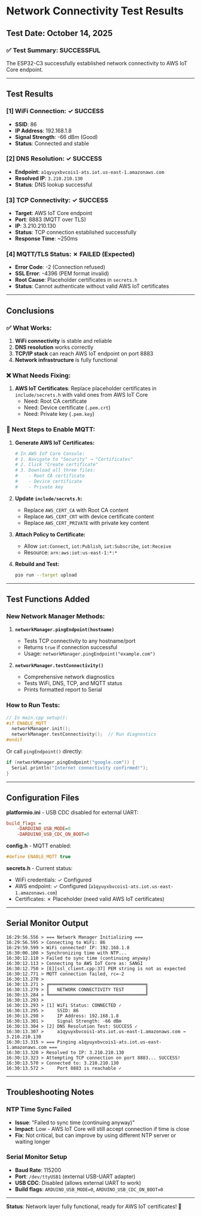 # Network Connectivity Test Results

## Test Date: October 14, 2025

### ✅ Test Summary: **SUCCESSFUL**

The ESP32-C3 successfully established network connectivity to AWS IoT Core endpoint.

---

## Test Results

### [1] WiFi Connection: ✓ **SUCCESS**
- **SSID**: 86
- **IP Address**: 192.168.1.8
- **Signal Strength**: -66 dBm (Good)
- **Status**: Connected and stable

### [2] DNS Resolution: ✓ **SUCCESS**
- **Endpoint**: `a1qyuyxbvcois1-ats.iot.us-east-1.amazonaws.com`
- **Resolved IP**: `3.210.210.130`
- **Status**: DNS lookup successful

### [3] TCP Connectivity: ✓ **SUCCESS**
- **Target**: AWS IoT Core endpoint
- **Port**: 8883 (MQTT over TLS)
- **IP**: 3.210.210.130
- **Status**: TCP connection established successfully
- **Response Time**: ~250ms

### [4] MQTT/TLS Status: ✗ **FAILED** (Expected)
- **Error Code**: -2 (Connection refused)
- **SSL Error**: -4396 (PEM format invalid)
- **Root Cause**: Placeholder certificates in `secrets.h`
- **Status**: Cannot authenticate without valid AWS IoT certificates

---

## Conclusions

### ✅ What Works:
1. **WiFi connectivity** is stable and reliable
2. **DNS resolution** works correctly
3. **TCP/IP stack** can reach AWS IoT endpoint on port 8883
4. **Network infrastructure** is fully functional

### ❌ What Needs Fixing:
1. **AWS IoT Certificates**: Replace placeholder certificates in `include/secrets.h` with valid ones from AWS IoT Core
   - Need: Root CA certificate
   - Need: Device certificate (`.pem.crt`)
   - Need: Private key (`.pem.key`)

### 🔧 Next Steps to Enable MQTT:

1. **Generate AWS IoT Certificates:**
   ```bash
   # In AWS IoT Core Console:
   # 1. Navigate to "Security" → "Certificates"
   # 2. Click "Create certificate"
   # 3. Download all three files:
   #    - Root CA certificate
   #    - Device certificate
   #    - Private key
   ```

2. **Update `include/secrets.h`:**
   - Replace `AWS_CERT_CA` with Root CA content
   - Replace `AWS_CERT_CRT` with device certificate content
   - Replace `AWS_CERT_PRIVATE` with private key content

3. **Attach Policy to Certificate:**
   - Allow `iot:Connect`, `iot:Publish`, `iot:Subscribe`, `iot:Receive`
   - Resource: `arn:aws:iot:us-east-1:*:*`

4. **Rebuild and Test:**
   ```bash
   pio run --target upload
   ```

---

## Test Functions Added

### New Network Manager Methods:

1. **`networkManager.pingEndpoint(hostname)`**
   - Tests TCP connectivity to any hostname/port
   - Returns `true` if connection successful
   - Usage: `networkManager.pingEndpoint("example.com")`

2. **`networkManager.testConnectivity()`**
   - Comprehensive network diagnostics
   - Tests WiFi, DNS, TCP, and MQTT status
   - Prints formatted report to Serial

### How to Run Tests:

```cpp
// In main.cpp setup():
#if ENABLE_MQTT
  networkManager.init();
  networkManager.testConnectivity();  // Run diagnostics
#endif
```

Or call `pingEndpoint()` directly:
```cpp
if (networkManager.pingEndpoint("google.com")) {
  Serial.println("Internet connectivity confirmed!");
}
```

---

## Configuration Files

**platformio.ini** - USB CDC disabled for external UART:
```ini
build_flags = 
    -DARDUINO_USB_MODE=0
    -DARDUINO_USB_CDC_ON_BOOT=0
```

**config.h** - MQTT enabled:
```cpp
#define ENABLE_MQTT true
```

**secrets.h** - Current status:
- WiFi credentials: ✓ Configured
- AWS endpoint: ✓ Configured (`a1qyuyxbvcois1-ats.iot.us-east-1.amazonaws.com`)
- Certificates: ✗ Placeholder (need valid AWS IoT certificates)

---

## Serial Monitor Output

```
16:29:56.556 > === Network Manager Initializing ===
16:29:56.595 > Connecting to WiFi: 86
16:29:59.599 > WiFi connected! IP: 192.168.1.8
16:30:00.100 > Synchronizing time with NTP...
16:30:12.110 > Failed to sync time (continuing anyway)
16:30:12.113 > Connecting to AWS IoT Core as: SANGI
16:30:12.750 > [E][ssl_client.cpp:37] PEM string is not as expected
16:30:12.771 > MQTT connection failed, rc=-2
16:30:13.270 > 
16:30:13.271 > ╔════════════════════════════════════╗
16:30:13.279 > ║   NETWORK CONNECTIVITY TEST        ║
16:30:13.284 > ╚════════════════════════════════════╝
16:30:13.293 > 
16:30:13.293 > [1] WiFi Status: CONNECTED ✓
16:30:13.295 >     SSID: 86
16:30:13.298 >     IP Address: 192.168.1.8
16:30:13.301 >     Signal Strength: -66 dBm
16:30:13.304 > [2] DNS Resolution Test: SUCCESS ✓
16:30:13.307 >     a1qyuyxbvcois1-ats.iot.us-east-1.amazonaws.com → 3.210.210.130
16:30:13.315 > === Pinging a1qyuyxbvcois1-ats.iot.us-east-1.amazonaws.com ===
16:30:13.320 > Resolved to IP: 3.210.210.130
16:30:13.323 > Attempting TCP connection on port 8883... SUCCESS!
16:30:13.570 > Connected to: 3.210.210.130
16:30:13.572 >     Port 8883 is reachable ✓
```

---

## Troubleshooting Notes

### NTP Time Sync Failed
- **Issue**: "Failed to sync time (continuing anyway)"
- **Impact**: Low - AWS IoT Core will still accept connection if time is close
- **Fix**: Not critical, but can improve by using different NTP server or waiting longer

### Serial Monitor Setup
- **Baud Rate**: 115200
- **Port**: `/dev/ttyUSB1` (external USB-UART adapter)
- **USB CDC**: Disabled (allows external UART to work)
- **Build flags**: `ARDUINO_USB_MODE=0`, `ARDUINO_USB_CDC_ON_BOOT=0`

---

**Status**: Network layer fully functional, ready for AWS IoT certificates! 🚀
